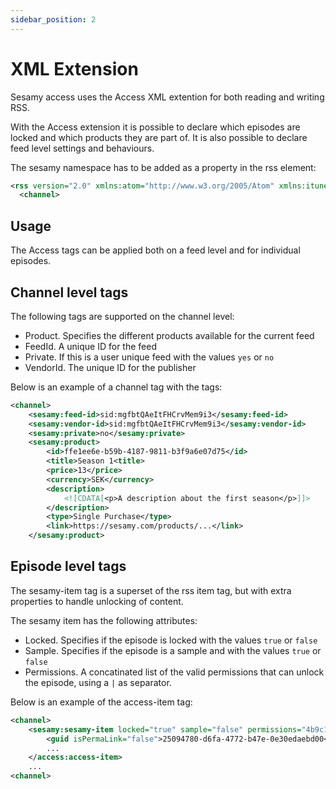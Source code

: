 ```yaml
---
sidebar_position: 2
---
```


# XML Extension

Sesamy access uses the Access XML extention for both reading and writing RSS.

With the Access extension it is possible to declare which episodes are locked and which products they are part of. It is also possible to declare feed level settings and behaviours.

The sesamy namespace has to be added as a property in the rss element:

```xml
<rss version="2.0" xmlns:atom="http://www.w3.org/2005/Atom" xmlns:itunes="http://www.itunes.com/dtds/podcast-1.0.dtd" xmlns:media="http://search.yahoo.com/mrss/" xmlns:sesamy="http://schemas.sesamy.com/feed/1.0">
  <channel>
```

## Usage

The Access tags can be applied both on a feed level and for individual episodes.

## Channel level tags

The following tags are supported on the channel level:

- Product. Specifies the different products available for the current feed
- FeedId. A unique ID for the feed
- Private. If this is a user unique feed with the values `yes` or `no`
- VendorId. The unique ID for the publisher

Below is an example of a channel tag with the tags:

```xml
<channel>
    <sesamy:feed-id>sid:mgfbtQAeItFHCrvMem9i3</sesamy:feed-id>
    <sesamy:vendor-id>sid:mgfbtQAeItFHCrvMem9i3</sesamy:vendor-id>
    <sesamy:private>no</sesamy:private>
    <sesamy:product>
        <id>ffe1ee6e-b59b-4187-9811-b3f9a6e07d75</id>
        <title>Season 1<title>
        <price>13</price>
        <currency>SEK</currency>
        <description>
            <![CDATA[<p>A description about the first season</p>]]>
        </description>
        <type>Single Purchase</type>
        <link>https://sesamy.com/products/...</link>
    </sesamy:product>
```

## Episode level tags

The sesamy-item tag is a superset of the rss item tag, but with extra properties to handle unlocking of content.

The sesamy item has the following attributes:

- Locked. Specifies if the episode is locked with the values `true` or `false`
- Sample. Specifies if the episode is a sample and with the values `true` or `false`
- Permissions. A concatinated list of the valid permissions that can unlock the episode, using a `|` as separator.

Below is an example of the access-item tag:

```xml
<channel>
    <sesamy:sesamy-item locked="true" sample="false" permissions="4b9c10c3-992a-4fbb-b468-2f5c4955dd9c|ffe1ee6e-b59b-4187-9811-b3f9a6e07d75">
        <guid isPermaLink="false">25094780-d6fa-4772-b47e-0e30edaebd00</guid>
        ...
    </access:access-item>
    ...
<channel>
```
